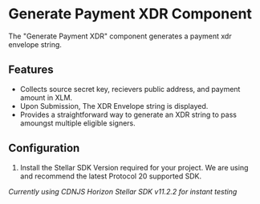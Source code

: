 # Generate Payment XDR Component

The "Generate Payment XDR" component generates a payment xdr envelope string.

## Features

- Collects source secret key, recievers public address, and payment amount in XLM.
- Upon Submission, The XDR Envelope string is displayed.
- Provides a straightforward way to generate an XDR string to pass amoungst multiple eligible signers.

## Configuration

1. Install the Stellar SDK Version required for your project. We are using and recommend the latest Protocol 20 supported SDK.

*Currently using CDNJS Horizon Stellar SDK v11.2.2 for instant testing*